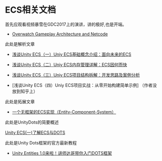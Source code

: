 # ECS相关文档

首先应观看视频暴雪在GDC2017上的演讲，讲的极好,也是开端。

- [Overwatch Gameplay Architecture and Netcode](https://www.youtube.com/watch?v=W3aieHjyNvw)

此处是解析文章

- [浅谈Unity ECS（一）Uniy ECS基础概念介绍：面向未来的ECS](https://zhuanlan.zhihu.com/p/59879279)

- [浅谈Unity ECS（二）Uniy ECS内存管理详解：ECS因何而快](https://zhuanlan.zhihu.com/p/64378775)
- [浅谈Unity ECS（三）Uniy ECS项目结构拆解：开发思路及案例分析](https://zhuanlan.zhihu.com/p/70782290)
- [浅谈Unity ECS（四）Uniy ECS项目实战：从零开始构建简单示例] （作者没放到知乎上）

此处是拓展文章

- [一个无框架的ECS实现（Entity-Component-System）](https://zhuanlan.zhihu.com/p/32787878)

此处是UnityDots的简要概述

[Unity ECS(一)了解ECS与DOTS](https://zhuanlan.zhihu.com/p/98882553)

此处是Unity Dots框架的官方最新教程

- [Unity Entities 1.0来啦！讲师达哥带你入门DOTS框架](https://www.bilibili.com/video/BV1i14y177Ny/?spm_id_from=333.999.0.0&vd_source=1e7187fd5b76548189226038f3beaa82)
